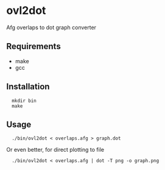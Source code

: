 # ovl2dot
Afg overlaps to dot graph converter

## Requirements
- make
- gcc

## Installation

```
  mkdir bin
  make
```

## Usage

```
  ./bin/ovl2dot < overlaps.afg > graph.dot
```

Or even better, for direct plotting to file

```
  ./bin/ovl2dot < overlaps.afg | dot -T png -o graph.png
```
